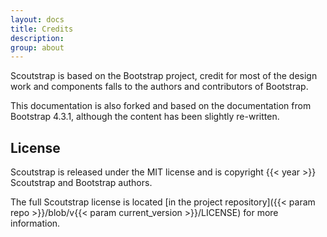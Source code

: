 ```yaml
---
layout: docs
title: Credits
description:
group: about
---
```


Scoutstrap is based on the Bootstrap project, credit for most of the design work and components falls to the authors and contributors of Bootstrap.

This documentation is also forked and based on the documentation from Bootstrap 4.3.1, although the content has been slightly re-written.

## License

Scoutstrap is released under the MIT license and is copyright {{< year >}} Scoutstrap and Bootstrap authors.

The full Scoutstrap license is located [in the project repository]({{< param repo >}}/blob/v{{< param current_version >}}/LICENSE) for more information.